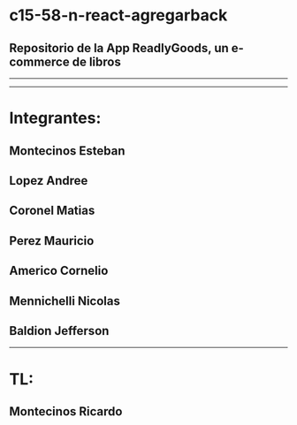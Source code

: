 # c15-58-n-react-agregarback
## Repositorio de la App ReadlyGoods, un e-commerce de libros
------------------------------------
------------------------------------ 
# Integrantes:
## Montecinos Esteban
## Lopez Andree
## Coronel Matias
## Perez Mauricio
## Americo Cornelio
## Mennichelli Nicolas
## Baldion Jefferson
------------------------------------
# TL:
## Montecinos Ricardo
